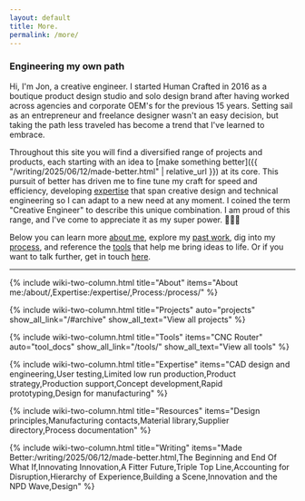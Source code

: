 ```yaml
---
layout: default
title: More.
permalink: /more/
---
```


### Engineering my own path

Hi, I'm Jon, a creative engineer. I started Human Crafted in 2016 as a boutique product design studio and solo design brand after having worked across agencies and corporate OEM's for the previous 15 years. Setting sail as an entrepreneur and freelance designer wasn't an easy decision, but taking the path less traveled has become a trend that I've learned to embrace.

Throughout this site you will find a diversified range of projects and products, each starting with an idea to [make something better]({{ "/writing/2025/06/12/made-better.html" | relative_url }}) at its core. This pursuit of better has driven me to fine tune my craft for speed and efficiency, developing [expertise](_docs/expertise.md) that span creative design and technical engineering so I can adapt to a new need at any moment. I coined the term "Creative Engineer" to describe this unique combination. I am proud of this range, and I've come to appreciate it as my super power. 🦸🏻‍♂️ 

Below you can learn more [about me](_docs/about-me.md), explore my [past work](/#archive), dig into my [process](_docs/process.md), and reference the [tools](_docs/tools.md) that help me bring ideas to life.  Or if you want to talk further, get in touch [here](lab.md).

---

{% include wiki-two-column.html title="About" items="About me:/about/,Expertise:/expertise/,Process:/process/" %}

{% include wiki-two-column.html title="Projects" auto="projects" show_all_link="/#archive" show_all_text="View all projects" %}

{% include wiki-two-column.html title="Tools" items="CNC Router" auto="tool_docs" show_all_link="/tools/" show_all_text="View all tools" %}

{% include wiki-two-column.html title="Expertise" items="CAD design and engineering,User testing,Limited low run production,Product strategy,Production support,Concept development,Rapid prototyping,Design for manufacturing" %}

{% include wiki-two-column.html title="Resources" items="Design principles,Manufacturing contacts,Material library,Supplier directory,Process documentation" %}

{% include wiki-two-column.html title="Writing" items="Made Better:/writing/2025/06/12/made-better.html,The Beginning and End Of What If,Innovating Innovation,A Fitter Future,Triple Top Line,Accounting for Disruption,Hierarchy of Experience,Building a Scene,Innovation and the NPD Wave,Design" %}
